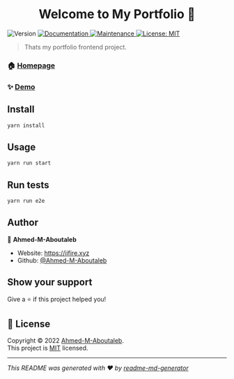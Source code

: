 <h1 align="center">Welcome to My Portfolio 👋</h1>
<p>
  <img alt="Version" src="https://img.shields.io/badge/version-0.1.0-blue.svg?cacheSeconds=2592000" />
  <a href="https://github.com/Ahmed-M-Aboutaleb/My-Portfolio#readme" target="_blank">
    <img alt="Documentation" src="https://img.shields.io/badge/documentation-yes-brightgreen.svg" />
  </a>
  <a href="https://github.com/Ahmed-M-Aboutaleb/My-Portfolio/graphs/commit-activity" target="_blank">
    <img alt="Maintenance" src="https://img.shields.io/badge/Maintained%3F-yes-green.svg" />
  </a>
  <a href="https://github.com/Ahmed-M-Aboutaleb/My-Portfolio/blob/main/LICENSE" target="_blank">
    <img alt="License: MIT" src="https://img.shields.io/github/license/Ahmed-M-Aboutaleb/My-Portfolio" />
  </a>
</p>

> Thats my portfolio frontend project.

### 🏠 [Homepage](https://github.com/Ahmed-M-Aboutaleb/My-Portfolio#readme)

### ✨ [Demo](https://iifire.xyz)

## Install

```sh
yarn install
```

## Usage

```sh
yarn run start
```

## Run tests

```sh
yarn run e2e
```

## Author

👤 **Ahmed-M-Aboutaleb**

* Website: https://iifire.xyz
* Github: [@Ahmed-M-Aboutaleb](https://github.com/Ahmed-M-Aboutaleb)

## Show your support

Give a ⭐️ if this project helped you!

## 📝 License

Copyright © 2022 [Ahmed-M-Aboutaleb](https://github.com/Ahmed-M-Aboutaleb).<br />
This project is [MIT](https://github.com/Ahmed-M-Aboutaleb/My-Portfolio/blob/main/LICENSE) licensed.

***
_This README was generated with ❤️ by [readme-md-generator](https://github.com/kefranabg/readme-md-generator)_
